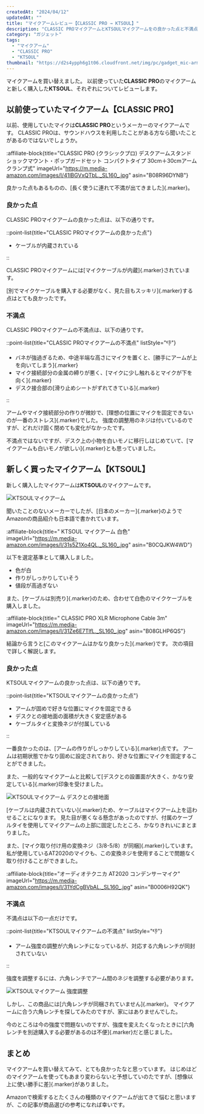```yaml
---
createdAt: "2024/04/12"
updatedAt: ""
title: "マイクアームレビュー【CLASSIC PRO → KTSOUL】"
description: "CLASSIC PROマイクアームとKTSOULマイクアームをの良かった点と不満点をまとめました。】"
category: "ガジェット"
tags:
  - "マイクアーム"
  - "CLASSIC PRO"
  - "KTSOUL"
thumbnail: "https://d2s4ypph6g1t06.cloudfront.net/img/pc/gadget_mic-arm_ktsoul1.avif"
---
```


マイクアームを買い替えました。
以前使っていた**CLASSIC PRO**のマイクアームと新しく購入した**KTSOUL**、それぞれについてレビューします。

## 以前使っていたマイクアーム【CLASSIC PRO】

以前、使用していたマイクは**CLASSIC PRO**というメーカーのマイクアームです。
CLASSIC PROは、サウンドハウスを利用したことがある方なら聞いたことがあるのではないでしょうか。

:affiliate-block{title="CLASSIC PRO (クラシックプロ) デスクアームスタンド ショックマウント・ポップガードセット コンパクトタイプ 30cm＋30cmアーム クランプ式" imageUrl="https://m.media-amazon.com/images/I/41lBGVxQTbL._SL160_.jpg" asin="B08R96DYNB"}

良かった点もあるものの、[長く使うに連れて不満が出てきました]{.marker}。

### 良かった点

CLASSIC PROマイクアームの良かった点は、以下の通りです。

::point-list{title="CLASSIC PROマイクアームの良かった点"}

- ケーブルが内蔵されている

::

CLASSIC PROマイクアームには[マイクケーブルが内蔵]{.marker}されています。

[別でマイクケーブルを購入する必要がなく、見た目もスッキリ]{.marker}する点はとても良かったです。

### 不満点

CLASSIC PROマイクアームの不満点は、以下の通りです。

::point-list{title="CLASSIC PROマイクアームの不満点" listStyle="👎"}

- バネが強過ぎるため、中途半端な高さにマイクを置くと、[勝手にアームが上を向いてしまう]{.marker}
- マイク接続部分の金属の締りが悪く、[マイクに少し触れるとマイクが下を向く]{.marker}
- デスク接合部の[滑り止めシートがずれてきている]{.marker}

::

アームやマイク接続部分の作りが微妙で、[理想の位置にマイクを固定できないのが一番のストレス]{.marker}でした。
強度の調整用のネジは付いているのですが、どれだけ固く閉めても変化がなかったです。

不満点ではないですが、デスク上の小物を白いモノに移行しはじめていて、[マイクアームも白いモノが欲しい]{.marker}とも思っていました。

## 新しく買ったマイクアーム【KTSOUL】

新しく購入したマイクアームは**KTSOUL**のマイクアームです。

![KTSOULマイクアーム](https://d2s4ypph6g1t06.cloudfront.net/img/pc/gadget_mic-arm_ktsoul1.avif)

聞いたことのないメーカーでしたが、[日本のメーカー]{.marker}のようでAmazonの商品紹介も日本語で書かれています。

:affiliate-block{title=" KTSOUL マイクアーム 白色" imageUrl="https://m.media-amazon.com/images/I/31s5Z1Xo4QL._SL160_.jpg" asin="B0CQJKW4WD"}

以下を選定基準として購入しました。

- 色が白
- 作りがしっかりしていそう
- 値段が高過ぎない

また、[ケーブルは別売り]{.marker}のため、合わせて白色のマイクケーブルを購入しました。

:affiliate-block{title=" CLASSIC PRO XLR Microphone Cable 3m" imageUrl="https://m.media-amazon.com/images/I/31Ze6E7TlfL._SL160_.jpg" asin="B08GLHP6QS"}

結論から言うと[このマイクアームはかなり良かった]{.marker}です。
次の項目で詳しく解説します。

### 良かった点

KTSOULマイクアームの良かった点は、以下の通りです。

::point-list{title="KTSOULマイクアームの良かった点"}

- アームが固めで好きな位置にマイクを固定できる
- デスクとの接地面の面積が大きく安定感がある
- ケーブルタイと変換ネジが付属している

::

一番良かったのは、[アームの作りがしっかりしている]{.marker}点です。
アームは初期状態でかなり固めに設定されており、好きな位置にマイクを固定することができました。

また、一般的なマイクアームと比較して[デスクとの設置面が大きく、かなり安定している]{.marker}印象を受けました。

![KTSOULマイクアーム デスクとの接地面](https://d2s4ypph6g1t06.cloudfront.net/img/pc/gadget_mic-arm_ktsoul2.avif)

[ケーブルは内蔵されていない]{.marker}ため、ケーブルはマイクアーム上を這わせることになります。
見た目が悪くなる懸念があったのですが、付属のケーブルタイを使用してマイクアームの上部に固定したところ、かなりきれいにまとまりました。

また、[マイク取り付け用の変換ネジ（3/8-5/8）が同梱]{.marker}しています。
私が使用しているAT2020のマイクも、この変換ネジを使用することで問題なく取り付けることができました。

:affiliate-block{title="オーディオテクニカ AT2020 コンデンサーマイク" imageUrl="https://m.media-amazon.com/images/I/31YdCgBVbAL._SL160_.jpg" asin="B0006H92QK"}

### 不満点

不満点は以下の一点だけです。

::point-list{title="KTSOULマイクアームの不満点" listStyle="👎"}

- アーム強度の調整が六角レンチになっているが、対応する六角レンチが同封されていない

::

強度を調整するには、六角レンチでアーム間のネジを調整する必要があります。

![KTSOULマイクアーム 強度調整](https://d2s4ypph6g1t06.cloudfront.net/img/pc/gadget_mic-arm_ktsoul3.avif)

しかし、この商品には[六角レンチが同梱されていません]{.marker}。
マイクアームに合う六角レンチを探してみたのですが、家にはありませんでした。

今のところは今の強度で問題ないのですが、強度を変えたくなったときに[六角レンチを別途購入する必要があるのは不便]{.marker}だと感じました。

## まとめ

マイクアームを買い替えてみて、とても良かったなと思っています。
はじめはどのマイクアームを使ってもあまり変わらないと予想していのたですが、[想像以上に使い勝手に差]{.marker}がありました。

Amazonで検索するとたくさんの種類のマイクアームが出てきて悩むと思いますが、この記事が商品選びの参考になれば幸いです。

